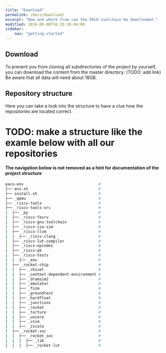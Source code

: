 ```yaml
---
title: "Download"
permalink: /docs/download/
excerpt: "How and where from can the PACO toolchain be downloaded."
modified: 2016-08-08T16:25:30-04:00
sidebar:
    nav: "getting-started"
---
```


## Download
To prevent you from cloning all subdirectories of the project by yourself, you can download the content from the master directory: (TODO: add link)
Be aware that all data will need about 18GB. 

## Repository structure

Here you can take a look into the structure to have a clue how the repositories are located correct. 

# TODO: make a structure like the examle below with all our repositories



#### The navigation below is not removed as a hint for documentation of the project structure

```bash
paco-env                                 # 
├── env.sh                               # 
├── install.sh                           #
├── _qemu                                # 
├── _riscv-tools                         # 
├── _riscv-tools-src                     # 
|  ├── _py                               # 
|  ├── _riscv-fesrv                      # 
|  ├── _riscv-gnu-toolchain              # 
|  ├── _riscv-isa-sim                    # 
|  ├── _riscv-llvm                       # 
|  |  ├── _riscv-clang                   # 
|  ├── _riscv-lut-compiler               # 
|  ├── _riscv-opcodes                    # 
|  ├── _riscv-pk                         # 
|  ├── _riscv-tests                      # 
|  |  ├── _env                           # 
|  ├── _rocket-chip                      # 
|  |  ├── _chisel                        # 
|  |  ├── _context-dependent-environment # 
|  |  ├── _dramsim2                      # 
|  |  ├── _emulator                      # 
|  |  ├── _fsim                          # 
|  |  ├── _groundtest                    # 
|  |  ├── _hardfloat                     # 
|  |  ├── _junctions                     # 
|  |  ├── _rocket                        # 
|  |  ├── _torture                       # 
|  |  ├── _uncore                        # 
|  |  ├── _vsim                          # 
|  |  ├── _zscale                        # 
|  ├── _rocket-soc                       # 
|  |  ├── _rocket_soc                    # 
|  |  |  ├── _lib                        # 
|  |  |  ├── _rocket-lut                 # 
